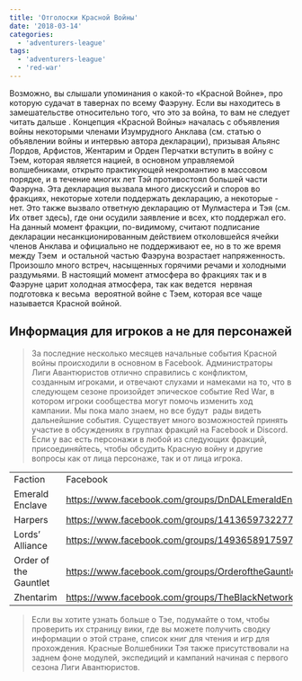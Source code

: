 ```yaml
---
title: 'Отголоски Красной Войны'
date: '2018-03-14'
categories:
  - 'adventurers-league'
tags:
  - 'adventurers-league'
  - 'red-war'
---
```


Возможно, вы слышали упоминания о какой-то «Красной Войне», про которую судачат в тавернах по всему Фаэруну. Если вы находитесь в замешательстве относительно того, что это за война, то вам не следует читать дальше . Концепция «Красной Войны» началась с объявления войны некоторыми членами Изумрудного Анклава (см. статью о объявлении войны и интервью автора декларации), призывая Альянс Лордов, Арфистов, Жентарим и Орден Перчатки вступить в войну с Тэем, которая является нацией, в основном управляемой волшебниками, открыто практикующей некромантию в массовом порядке, и в течение многих лет Тэй противостоял большей части Фаэруна. Эта декларация вызвала много дискуссий и споров во фракциях, некоторые хотели поддержать декларацию, а некоторые - нет. Это также вызвало ответную декларацию от Мулмастера и Тэя (см. Их ответ здесь), где они осудили заявление и всех, кто поддержал его. На данный момент фракции, по-видимому, считают подписание декларации несанкционированным действием отколовшейся ячейки членов Анклава и официально не поддерживают ее, но в то же время между Тэем  и остальной частью Фаэруна возрастает напряженность. Произошло много встреч, насыщенных горячими речами и холодными раздумьями. В настоящий момент атмосфера во фракциях так и в Фаэруне царит холодная атмосфера, так как ведется  нервная подготовка к весьма  вероятной войне с Тэем, которая все чаще называется Красной войной.

## Информация для игроков а не для персонажей

> За последние несколько месяцев начальные события Красной войны происходили в основном в Facebook. Администраторы Лиги Авантюристов отлично справились с конфликтом, созданным игроками, и отвечают слухами и намеками на то, что в следующем сезоне произойдет эпическое событие Red War, в котором игроки сообщества могут помочь изменить ход кампании. Мы пока мало знаем, но все будут  рады видеть дальнейшние события. Существует много возможностей принять участие в обсуждениях в группах фракций на Facebook и Discord. Если у вас есть персонажи в любой из следующих фракций, присоединяйтесь, чтобы обсудить Красную войну и другие вопросы как от лица персонаже, так и от лица игрока.

<table><tbody><tr><td>Faction</td><td>Facebook</td><td>Discord</td></tr><tr><td>Emerald Enclave</td><td><a href="https://www.facebook.com/groups/DnDALEmeraldEnclave/">https://www.facebook.com/groups/DnDALEmeraldEnclave/</a></td><td><a href="https://discord.gg/ZX5nKAs">https://discord.gg/ZX5nKAs</a></td></tr><tr><td>Harpers</td><td><a href="https://www.facebook.com/groups/141365973227765/">https://www.facebook.com/groups/141365973227765/</a></td><td><a href="https://discord.gg/BMmJXVx">https://discord.gg/BMmJXVx</a></td></tr><tr><td>Lords’ Alliance</td><td><a href="https://www.facebook.com/groups/1493658917597511/">https://www.facebook.com/groups/1493658917597511/</a></td><td><a href="https://discord.gg/7dEd67R">https://discord.gg/7dEd67R</a></td></tr><tr><td>Order of the Gauntlet</td><td><a href="https://www.facebook.com/groups/OrderoftheGauntlet/">https://www.facebook.com/groups/OrderoftheGauntlet/</a></td><td><a href="https://discord.gg/FESKaY2">https://discord.gg/FESKaY2</a></td></tr><tr><td>Zhentarim</td><td><a href="https://www.facebook.com/groups/TheBlackNetworkDDAL/">https://www.facebook.com/groups/TheBlackNetworkDDAL/</a></td><td><a href="https://discord.gg/uKhEWAj">https://discord.gg/uKhEWAj</a></td></tr></tbody></table>



> Если вы хотите узнать больше о Тэе, подумайте о том, чтобы проверить их страницу вики, где вы можете получить сводку информации о этой стране, список книг для чтения и игр для прохождения. Красные Волшебники Тэя также присутствовали на заднем фоне модулей, экспедиций и кампаний начиная с первого сезона Лиги Авантюристов.
